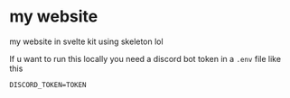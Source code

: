# my website
my website in svelte kit using skeleton lol

If u want to run this locally you need a discord bot token in a `.env` file like this

```env
DISCORD_TOKEN=TOKEN
```
